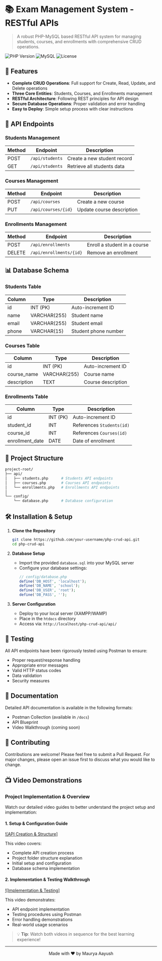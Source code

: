 # 📚 Exam Management System - RESTful APIs

> A robust PHP-MySQL based RESTful API system for managing students, courses, and enrollments with comprehensive CRUD operations.

![PHP Version](https://img.shields.io/badge/PHP-7.4+-777BB4?style=flat-square&logo=php)
![MySQL](https://img.shields.io/badge/MySQL-8.0+-4479A1?style=flat-square&logo=mysql&logoColor=white)
![License](https://img.shields.io/badge/License-MIT-green.svg)

## 🌟 Features

- **Complete CRUD Operations**: Full support for Create, Read, Update, and Delete operations
- **Three Core Entities**: Students, Courses, and Enrollments management
- **RESTful Architecture**: Following REST principles for API design
- **Secure Database Operations**: Proper validation and error handling
- **Easy to Deploy**: Simple setup process with clear instructions

## 🚀 API Endpoints

### Students Management
| Method | Endpoint | Description |
|--------|----------|-------------|
| POST | `/api/students` | Create a new student record |
| GET | `/api/students` | Retrieve all students data |

### Courses Management
| Method | Endpoint | Description |
|--------|----------|-------------|
| POST | `/api/courses` | Create a new course |
| PUT | `/api/courses/{id}` | Update course description |

### Enrollments Management
| Method | Endpoint | Description |
|--------|----------|-------------|
| POST | `/api/enrollments` | Enroll a student in a course |
| DELETE | `/api/enrollments/{id}` | Remove an enrollment |

## 📊 Database Schema

### Students Table
| Column | Type | Description |
|--------|------|-------------|
| id | INT (PK) | Auto-increment ID |
| name | VARCHAR(255) | Student name |
| email | VARCHAR(255) | Student email |
| phone | VARCHAR(15) | Student phone number |

### Courses Table
| Column | Type | Description |
|--------|------|-------------|
| id | INT (PK) | Auto-increment ID |
| course_name | VARCHAR(255) | Course name |
| description | TEXT | Course description |

### Enrollments Table
| Column | Type | Description |
|--------|------|-------------|
| id | INT (PK) | Auto-increment ID |
| student_id | INT | References `Students(id)` |
| course_id | INT | References `Courses(id)` |
| enrollment_date | DATE | Date of enrollment |

## 📁 Project Structure

```bash
project-root/
├── api/
│   ├── students.php      # Students API endpoints
│   ├── courses.php       # Courses API endpoints
│   └── enrollments.php   # Enrollments API endpoints
│
└── config/
    └── database.php      # Database configuration
```

## 🛠️ Installation & Setup

1. **Clone the Repository**
   ```bash
   git clone https://github.com/your-username/php-crud-api.git
   cd php-crud-api
   ```

2. **Database Setup**
   - Import the provided `database.sql` into your MySQL server
   - Configure your database settings:
     ```php
     // config/database.php
     define('DB_HOST', 'localhost');
     define('DB_NAME', 'school');
     define('DB_USER', 'root');
     define('DB_PASS', '');
     ```

3. **Server Configuration**
   - Deploy to your local server (XAMPP/WAMP)
   - Place in the `htdocs` directory
   - Access via: `http://localhost/php-crud-api/api/`

## 🧪 Testing

All API endpoints have been rigorously tested using Postman to ensure:
- Proper request/response handling
- Appropriate error messages
- Valid HTTP status codes
- Data validation
- Security measures

## 📘 Documentation

Detailed API documentation is available in the following formats:
- Postman Collection (available in `/docs`)
- API Blueprint
- Video Walkthrough (coming soon)

## 🤝 Contributing

Contributions are welcome! Please feel free to submit a Pull Request. For major changes, please open an issue first to discuss what you would like to change.


## 📺 Video Demonstrations

### Project Implementation & Overview
Watch our detailed video guides to better understand the project setup and implementation:

#### 1. Setup & Configuration Guide
[![API Creation & Structure]](https://github.com/user-attachments/assets/3e69b5d4-2c69-4e6e-8bd8-a471603c1b2e)

This video covers:
- Complete API creation process
- Project folder structure explanation
- Initial setup and configuration
- Database schema implementation

#### 2. Implementation & Testing Walkthrough
[![Implementation & Testing]](https://github.com/user-attachments/assets/8735b481-1799-4248-85eb-5088c8b20dbd)



This video demonstrates:
- API endpoint implementation
- Testing procedures using Postman
- Error handling demonstrations
- Real-world usage scenarios

> 💡 **Tip**: Watch both videos in sequence for the best learning experience!

---

<div align="center">
Made with ❤️ by Maurya Aayush
</div>
